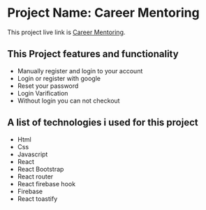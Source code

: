# Project Name: Career Mentoring

This project live link is [Career Mentoring](https://career-mentoring.netlify.app/).

## This Project features and functionality

* Manually register and login to your account
* Login or register with google
* Reset your password
* Login Varification
* Without login you can not checkout

## A list of technologies i used for this project

* Html
* Css
* Javascript
* React
* React Bootstrap
* React router
* React firebase hook
* Firebase
* React toastify

